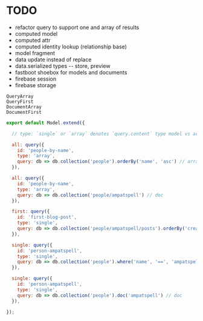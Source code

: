 # TODO

* refactor query to support one and array of results
* computed model
* computed attr
* computed identity lookup (relationship base)
* model fragment
* data update instead of replace
* data.serialized types -- store, preview
* fastboot shoebox for models and documents
* firebase session
* firebase storage

```
QueryArray
QueryFirst
DocumentArray
DocumentFirst
```

``` javascript
export default Model.extend({

  // type: `single` or `array` denotes `query.content` type model vs array

  all: query({
    id: 'people-by-name',
    type: 'array',
    query: db => db.collection('people').orderBy('name', 'asc') // array
  }),

  all: query({
    id: 'people-by-name',
    type: 'array',
    query: db => db.collection('people/ampatspell') // doc
  }),

  first: query({
    id: 'first-blog-post',
    type: 'single',
    query: db => db.collection('people/ampatspell/posts').orderBy('createdAt', 'desc') // array
  }),

  single: query({
    id: 'person-ampatspell',
    type: 'single',
    query: db => db.collection('people').where('name', '==', 'ampatspell') // array
  }),

  single: query({
    id: 'person-ampatspell',
    type: 'single',
    query: db => db.collection('people').doc('ampatspell') // doc
  }),

});

```
